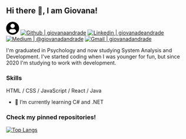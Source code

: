 ## Hi there 👋, I am Giovana!

[<img src='https://github.com/giovanaandrade/giovanaandrade/blob/main/assets/profile-user.png' alt='Portfolio Giovana de Andrade' height='35'>](https://giovanaandrade.github.io/) [<img src='https://github.com/giovanaandrade/giovanaandrade/blob/main/assets/iconfinder_71-github_4202098.png' alt='Github | giovanaandrade' height='35'>](https://github.com/giovanaandrade) [<img src='https://github.com/giovanaandrade/giovanaandrade/blob/main/assets/iconfinder_linkedin_circle_color_107178.png' alt='Linkedin | giovanadeandrade' height='35'>](https://www.linkedin.com/in/giovanadeandrade//) [<img src='https://github.com/giovanaandrade/giovanaandrade/blob/main/assets/iconfinder_108-medium_710953.png' alt='Medium | @giovanadandrade' height='35'>](https://medium.com/@giovanadandrade) [<img src='https://github.com/giovanaandrade/giovanaandrade/blob/main/assets/1220340-48.png' alt='Gmail | giovanadandrade' height='35'>](mailto:giovanadandrade@gmail.com)  

I'm graduated in Psychology and now studying System Analysis and Development. I've started coding when I was younger for fun, but since 2020 I'm studying to work with development.

### Skills 
HTML / CSS / JavaScript / React / Java

- 🌱 I’m currently learning C# and .NET 

### Check my pinned repositories!



[![Top Langs](https://github-readme-stats.vercel.app/api/top-langs/?username=giovanaandrade&layout=compact&count_private=true&theme=omni)](https://github.com/anuraghazra/github-readme-stats)
